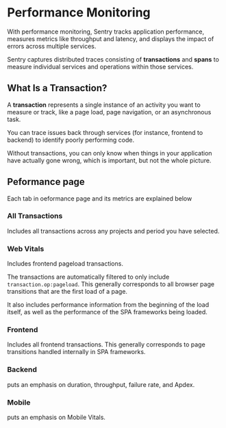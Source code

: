 # Performance Monitoring

With performance monitoring, Sentry tracks application performance, measures metrics like throughput and latency, and displays the impact of errors across multiple services.

Sentry captures distributed traces consisting of **transactions** and **spans** to measure individual services and operations within those services.


## What Is a Transaction?

A **transaction** represents a single instance of an activity you want to measure or track, like a page load, page navigation, or an asynchronous task.

You can trace issues back through services (for instance, frontend to backend) to identify poorly performing code.

Without transactions, you can only know when things in your application have actually gone wrong, which is important, but not the whole picture.


## Peformance page

Each tab in oeformance page and its metrics are explained below

### All Transactions

Includes all transactions across any projects and period you have selected.

### Web Vitals

Includes frontend pageload transactions. 

The transactions are automatically filtered to only include `transaction.op:pageload`. This generally corresponds to all browser page transitions that are the first load of a page.

It also includes performance information from the beginning of the load itself, as well as the performance of the SPA frameworks being loaded.

### Frontend

Includes all frontend transactions. This generally corresponds to page transitions handled internally in SPA frameworks.

### Backend

puts an emphasis on duration, throughput, failure rate, and Apdex.

### Mobile

puts an emphasis on Mobile Vitals.